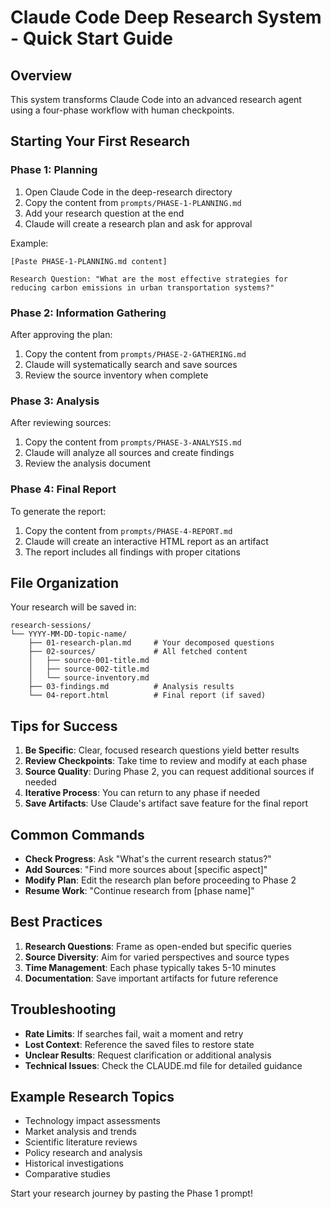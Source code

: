 # Claude Code Deep Research System - Quick Start Guide

## Overview
This system transforms Claude Code into an advanced research agent using a four-phase workflow with human checkpoints.

## Starting Your First Research

### Phase 1: Planning
1. Open Claude Code in the deep-research directory
2. Copy the content from `prompts/PHASE-1-PLANNING.md`
3. Add your research question at the end
4. Claude will create a research plan and ask for approval

Example:
```
[Paste PHASE-1-PLANNING.md content]

Research Question: "What are the most effective strategies for reducing carbon emissions in urban transportation systems?"
```

### Phase 2: Information Gathering
After approving the plan:
1. Copy the content from `prompts/PHASE-2-GATHERING.md`
2. Claude will systematically search and save sources
3. Review the source inventory when complete

### Phase 3: Analysis
After reviewing sources:
1. Copy the content from `prompts/PHASE-3-ANALYSIS.md`
2. Claude will analyze all sources and create findings
3. Review the analysis document

### Phase 4: Final Report
To generate the report:
1. Copy the content from `prompts/PHASE-4-REPORT.md`
2. Claude will create an interactive HTML report as an artifact
3. The report includes all findings with proper citations

## File Organization

Your research will be saved in:
```
research-sessions/
└── YYYY-MM-DD-topic-name/
    ├── 01-research-plan.md     # Your decomposed questions
    ├── 02-sources/             # All fetched content
    │   ├── source-001-title.md
    │   ├── source-002-title.md
    │   └── source-inventory.md
    ├── 03-findings.md          # Analysis results
    └── 04-report.html          # Final report (if saved)
```

## Tips for Success

1. **Be Specific**: Clear, focused research questions yield better results
2. **Review Checkpoints**: Take time to review and modify at each phase
3. **Source Quality**: During Phase 2, you can request additional sources if needed
4. **Iterative Process**: You can return to any phase if needed
5. **Save Artifacts**: Use Claude's artifact save feature for the final report

## Common Commands

- **Check Progress**: Ask "What's the current research status?"
- **Add Sources**: "Find more sources about [specific aspect]"
- **Modify Plan**: Edit the research plan before proceeding to Phase 2
- **Resume Work**: "Continue research from [phase name]"

## Best Practices

1. **Research Questions**: Frame as open-ended but specific queries
2. **Source Diversity**: Aim for varied perspectives and source types
3. **Time Management**: Each phase typically takes 5-10 minutes
4. **Documentation**: Save important artifacts for future reference

## Troubleshooting

- **Rate Limits**: If searches fail, wait a moment and retry
- **Lost Context**: Reference the saved files to restore state
- **Unclear Results**: Request clarification or additional analysis
- **Technical Issues**: Check the CLAUDE.md file for detailed guidance

## Example Research Topics

- Technology impact assessments
- Market analysis and trends
- Scientific literature reviews
- Policy research and analysis
- Historical investigations
- Comparative studies

Start your research journey by pasting the Phase 1 prompt!